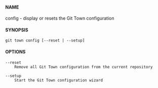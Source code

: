#### NAME

config - display or resets the Git Town configuration


#### SYNOPSIS

```
git town config [--reset | --setup]
```


#### OPTIONS

```
--reset
    Remove all Git Town configuration from the current repository

--setup
    Start the Git Town configuration wizard
```
